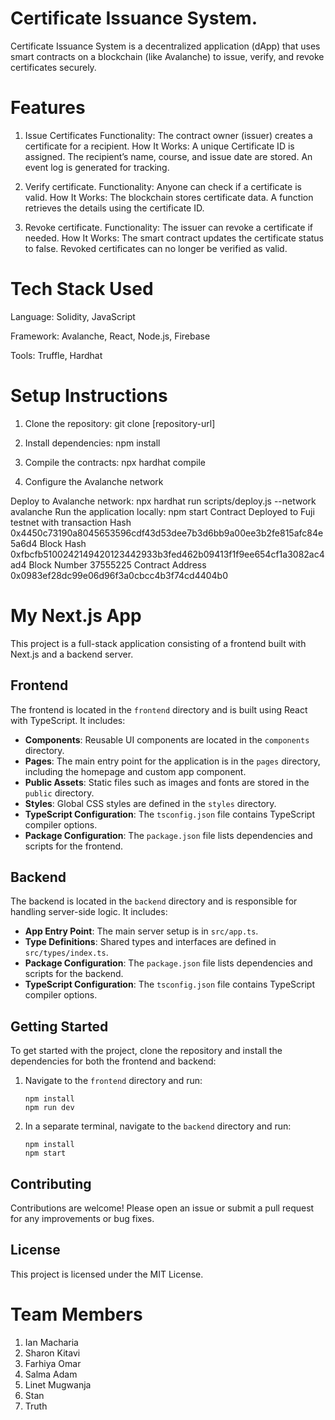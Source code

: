 
# Certificate Issuance System.

Certificate Issuance System is a decentralized application (dApp) that uses smart contracts on a blockchain (like Avalanche) to issue, verify, and revoke certificates securely.

# Features
1. Issue Certificates
Functionality: The contract owner (issuer) creates a certificate for a recipient.
How It Works:
A unique Certificate ID is assigned.
The recipient’s name, course, and issue date are stored.
An event log is generated for tracking.

2. Verify certificate. 
Functionality: Anyone can check if a certificate is valid.
How It Works:
The blockchain stores certificate data.
A function retrieves the details using the certificate ID.

3. Revoke certificate.
Functionality: The issuer can revoke a certificate if needed.
How It Works:
The smart contract updates the certificate status to false.
Revoked certificates can no longer be verified as valid.

# Tech Stack Used

​Language:
Solidity, JavaScript

​Framework:
Avalanche, React, Node.js, Firebase

​Tools: 
Truffle, Hardhat

# Setup Instructions
1. ​Clone the repository: git clone [repository-url]

2. Install dependencies: npm install

3. ​Compile the contracts: npx hardhat compile

4. Configure the Avalanche network


Deploy to Avalanche network: npx hardhat run scripts/deploy.js --network avalanche
​Run the application locally: npm start
Contract Deployed to Fuji testnet with transaction Hash 0x4450c73190a8045653596cdf43d53dee7b3d6bb9a00ee3b2fe815afc84e5a6d4 Block Hash 0xfbcfb5100242149420123442933b3fed462b09413f1f9ee654cf1a3082ac4ad4 Block Number 37555225 Contract Address 0x0983ef28dc99e06d96f3a0cbcc4b3f74cd4404b0


# My Next.js App

This project is a full-stack application consisting of a frontend built with Next.js and a backend server. 

## Frontend

The frontend is located in the `frontend` directory and is built using React with TypeScript. It includes:

- **Components**: Reusable UI components are located in the `components` directory.
- **Pages**: The main entry point for the application is in the `pages` directory, including the homepage and custom app component.
- **Public Assets**: Static files such as images and fonts are stored in the `public` directory.
- **Styles**: Global CSS styles are defined in the `styles` directory.
- **TypeScript Configuration**: The `tsconfig.json` file contains TypeScript compiler options.
- **Package Configuration**: The `package.json` file lists dependencies and scripts for the frontend.

## Backend

The backend is located in the `backend` directory and is responsible for handling server-side logic. It includes:

- **App Entry Point**: The main server setup is in `src/app.ts`.
- **Type Definitions**: Shared types and interfaces are defined in `src/types/index.ts`.
- **Package Configuration**: The `package.json` file lists dependencies and scripts for the backend.
- **TypeScript Configuration**: The `tsconfig.json` file contains TypeScript compiler options.

## Getting Started

To get started with the project, clone the repository and install the dependencies for both the frontend and backend:

1. Navigate to the `frontend` directory and run:
   ```
   npm install
   npm run dev
   ```

2. In a separate terminal, navigate to the `backend` directory and run:
   ```
   npm install
   npm start
   ```

## Contributing

Contributions are welcome! Please open an issue or submit a pull request for any improvements or bug fixes.

## License

This project is licensed under the MIT License.


# Team Members
1. Ian Macharia
2. Sharon Kitavi
3. Farhiya Omar
4. Salma Adam
5. Linet Mugwanja
6. Stan
7. Truth

